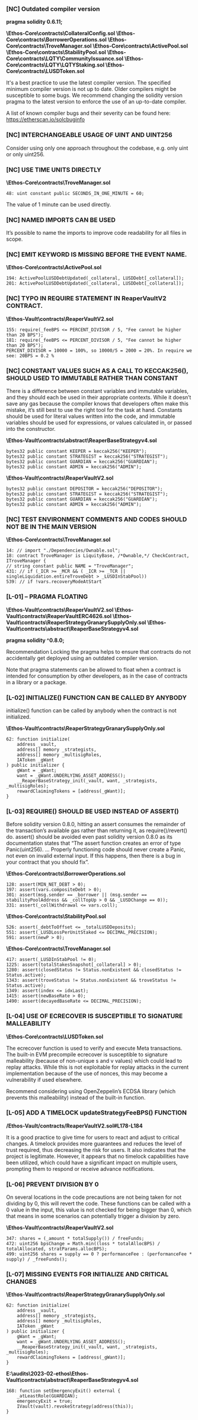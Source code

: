 ### [NC] Outdated compiler version 

**pragma solidity 0.6.11;**

**\Ethos-Core\contracts\CollateralConfig.sol 
\Ethos-Core\contracts\BorrowerOperations.sol 
\Ethos-Core\contracts\TroveManager.sol
\Ethos-Core\contracts\ActivePool.sol
\Ethos-Core\contracts\StabilityPool.sol
\Ethos-Core\contracts\LQTY\CommunityIssuance.sol
\Ethos-Core\contracts\LQTY\LQTYStaking.sol
\Ethos-Core\contracts\LUSDToken.sol**

It's a best practice to use the latest compiler version.
The specified minimum compiler version is not up to date. Older compilers might be susceptible to some bugs. We recommend changing the solidity version pragma to the latest version to enforce the use of an up-to-date compiler.

A list of known compiler bugs and their severity can be found here: https://etherscan.io/solcbuginfo

### [NC] INTERCHANGEABLE USAGE OF UINT AND UINT256

Consider using only one approach throughout the codebase, e.g. only uint or only uint256.

### [NC] USE TIME UNITS DIRECTLY

**\Ethos-Core\contracts\TroveManager.sol**

    48: uint constant public SECONDS_IN_ONE_MINUTE = 60;

The value of 1 minute can be used directly.

### [NC] NAMED IMPORTS CAN BE USED

It’s possible to name the imports to improve code readability for all files in scope.

### [NC] EMIT KEYWORD IS MISSING BEFORE THE EVENT NAME.

**\Ethos-Core\contracts\ActivePool.sol**

    194: ActivePoolLUSDDebtUpdated(_collateral, LUSDDebt[_collateral]);
    201: ActivePoolLUSDDebtUpdated(_collateral, LUSDDebt[_collateral]);

### [NC] TYPO IN REQUIRE STATEMENT IN ReaperVaultV2 CONTRACT.

**\Ethos-Vault\contracts\ReaperVaultV2.sol**

    155: require(_feeBPS <= PERCENT_DIVISOR / 5, "Fee cannot be higher than 20 BPS");
    181: require(_feeBPS <= PERCENT_DIVISOR / 5, "Fee cannot be higher than 20 BPS");
    PERCENT_DIVISOR = 10000 = 100%, so 10000/5 = 2000 = 20%. In require we see: 20BPS = 0.2 %




### [NC] CONSTANT VALUES SUCH AS A CALL TO KECCAK256(), SHOULD USED TO IMMUTABLE RATHER THAN CONSTANT

There is a difference between constant variables and immutable variables, and they should each be used in their appropriate contexts.
While it doesn’t save any gas because the compiler knows that developers often make this mistake, it’s still best to use the right tool for the task at hand.
Constants should be used for literal values written into the code, and immutable variables should be used for expressions, or values calculated in, or passed into the constructor.

**\Ethos-Vault\contracts\abstract\ReaperBaseStrategyv4.sol**

    bytes32 public constant KEEPER = keccak256("KEEPER"); 
    bytes32 public constant STRATEGIST = keccak256("STRATEGIST");
    bytes32 public constant GUARDIAN = keccak256("GUARDIAN");
    bytes32 public constant ADMIN = keccak256("ADMIN");

**\Ethos-Vault\contracts\ReaperVaultV2.sol**

    bytes32 public constant DEPOSITOR = keccak256("DEPOSITOR"); 
    bytes32 public constant STRATEGIST = keccak256("STRATEGIST");
    bytes32 public constant GUARDIAN = keccak256("GUARDIAN");
    bytes32 public constant ADMIN = keccak256("ADMIN");

### [NC] TEST ENVIRONMENT COMMENTS AND CODES SHOULD NOT BE IN THE MAIN VERSION

**\Ethos-Core\contracts\TroveManager.sol**

    14: // import "./Dependencies/Ownable.sol";
    18: contract TroveManager is LiquityBase, /*Ownable,*/ CheckContract, ITroveManager {
    // string constant public NAME = "TroveManager";
    431: // if (_ICR >= _MCR && ( _ICR >= _TCR || singleLiquidation.entireTroveDebt > _LUSDInStabPool))
    539: // if !vars.recoveryModeAtStart

### [L-01] – PRAGMA FLOATING

**\Ethos-Vault\contracts\ReaperVaultV2.sol
\Ethos-Vault\contracts\ReaperVaultERC4626.sol
\Ethos-Vault\contracts\ReaperStrategyGranarySupplyOnly.sol
\Ethos-Vault\contracts\abstract\ReaperBaseStrategyv4.sol**

**pragma solidity ^0.8.0;**

Recommendation
Locking the pragma helps to ensure that contracts do not accidentally get deployed using an outdated compiler version.

Note that pragma statements can be allowed to float when a contract is intended for consumption by other developers, as in the case of contracts in a library or a package.

### [L-02] INITIALIZE() FUNCTION CAN BE CALLED BY ANYBODY

initialize() function can be called by anybody when the contract is not initialized.

**\Ethos-Vault\contracts\ReaperStrategyGranarySupplyOnly.sol**

    62: function initialize(
        address _vault,
        address[] memory _strategists,
        address[] memory _multisigRoles,
        IAToken _gWant
    ) public initializer { 
        gWant = _gWant;  
        want = _gWant.UNDERLYING_ASSET_ADDRESS();
        __ReaperBaseStrategy_init(_vault, want, _strategists, _multisigRoles);
        rewardClaimingTokens = [address(_gWant)];
    }


### [L-03] REQUIRE() SHOULD BE USED INSTEAD OF ASSERT()

Before solidity version 0.8.0, hitting an assert consumes the remainder of the transaction’s available gas rather than returning it, as require()/revert() do.
assert() should be avoided even past solidity version 0.8.0 as its documentation states that “The assert function creates an error of type Panic(uint256). … Properly functioning code should never create a Panic, not even on invalid external input. If this happens, then there is a bug in your contract that you should fix”.

**\Ethos-Core\contracts\BorrowerOperations.sol**

    128: assert(MIN_NET_DEBT > 0);
    197: assert(vars.compositeDebt > 0);
    301: assert(msg.sender == _borrower || (msg.sender == stabilityPoolAddress && _collTopUp > 0 && _LUSDChange == 0));
    331: assert(_collWithdrawal <= vars.coll);

**\Ethos-Core\contracts\StabilityPool.sol**

    526: assert(_debtToOffset <= _totalLUSDDeposits);
    551: assert(_LUSDLossPerUnitStaked <= DECIMAL_PRECISION);
    591: assert(newP > 0);

**\Ethos-Core\contracts\TroveManager.sol**

    417: assert(_LUSDInStabPool != 0);
    1225: assert(totalStakesSnapshot[_collateral] > 0);
    1280: assert(closedStatus != Status.nonExistent && closedStatus != Status.active);
    1343: assert(troveStatus != Status.nonExistent && troveStatus != Status.active);
    1349: assert(index <= idxLast);
    1415: assert(newBaseRate > 0);
    1490: assert(decayedBaseRate <= DECIMAL_PRECISION);

### [L-04] USE OF ECRECOVER IS SUSCEPTIBLE TO SIGNATURE MALLEABILITY

**\Ethos-Core\contracts\LUSDToken.sol**

The ecrecover function is used to verify and execute Meta transactions. The built-in EVM precompile ecrecover is susceptible to signature malleability (because of non-unique s and v values) which could lead to replay attacks.
While this is not exploitable for replay attacks in the current implementation because of the use of nonces, this may become a vulnerability if used elsewhere.

Recommend considering using OpenZeppelin’s ECDSA library (which prevents this malleability) instead of the built-in function.

### [L-05] ADD A TIMELOCK updateStrategyFeeBPS() FUNCTION

**/Ethos-Vault/contracts/ReaperVaultV2.sol#L178-L184**

It is a good practice to give time for users to react and adjust to critical changes. A timelock provides more guarantees and reduces the level of trust required, thus decreasing the risk for users. It also indicates that the project is legitimate.
However, it appears that no timelock capabilities have been utilized, which could have a significant impact on multiple users, prompting them to respond or receive advance notifications.

### [L-06] PREVENT DIVISION BY 0

On several locations in the code precautions are not being taken for not dividing by 0, this will revert the code.
These functions can be called with a 0 value in the input, this value is not checked for being bigger than 0, which that means in some scenarios can potentially trigger a division by zero.

**\Ethos-Vault\contracts\ReaperVaultV2.sol**

    347: shares = (_amount * totalSupply()) / freeFunds;
    472: uint256 bpsChange = Math.min((loss * totalAllocBPS) / totalAllocated, stratParams.allocBPS);
    499: uint256 shares = supply == 0 ? performanceFee : (performanceFee * supply) / _freeFunds();


### [L-07] MISSING EVENTS FOR INITIALIZE AND CRITICAL CHANGES

**\Ethos-Vault\contracts\ReaperStrategyGranarySupplyOnly.sol**

    62: function initialize(
        address _vault,
        address[] memory _strategists,
        address[] memory _multisigRoles,
        IAToken _gWant
    ) public initializer { 
        gWant = _gWant;   
        want = _gWant.UNDERLYING_ASSET_ADDRESS();
        __ReaperBaseStrategy_init(_vault, want, _strategists, _multisigRoles);
        rewardClaimingTokens = [address(_gWant)];
    }

**E:\audits\2023-02-ethos\Ethos-Vault\contracts\abstract\ReaperBaseStrategyv4.sol**

    168: function setEmergencyExit() external {
        _atLeastRole(GUARDIAN);
        emergencyExit = true;
        IVault(vault).revokeStrategy(address(this));
    }
